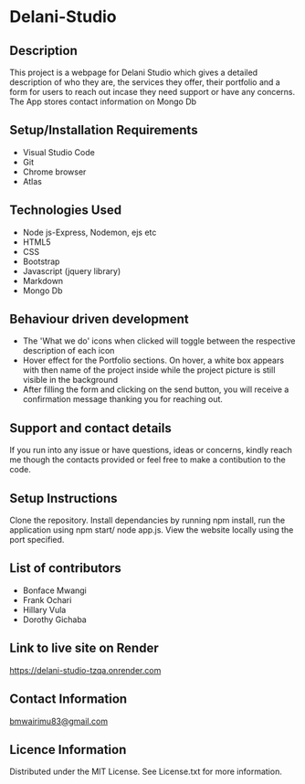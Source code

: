 # Delani-Studio
## Description
This project is a webpage for Delani Studio which gives a detailed description of who they are, the services they offer, their portfolio and a form for users to reach out incase they need support or have any concerns.
The App stores contact information on Mongo Db
## Setup/Installation Requirements
* Visual Studio Code
* Git
* Chrome browser
* Atlas
## Technologies Used
* Node js-Express, Nodemon, ejs etc
* HTML5
* CSS
* Bootstrap
* Javascript (jquery library)
* Markdown
* Mongo Db
## Behaviour driven development
* The 'What we do'  icons when clicked will toggle between the respective description of each icon
* Hover effect for the Portfolio sections. On hover, a white box appears with then name of the project inside while the project picture is still visible in the background
* After filling the form and clicking on the send button, you will receive a confirmation message thanking you for reaching out.
## Support and contact details
If you run into any issue or have questions, ideas or concerns, kindly reach me though the contacts provided or feel free to make a contibution to the code.
## Setup Instructions
Clone the repository. Install dependancies by running npm install, run the application using npm start/ node app.js. View the website locally using the port specified.
## List of contributors 
* Bonface Mwangi
* Frank Ochari
* Hillary Vula
* Dorothy Gichaba
## Link to live site on Render
https://delani-studio-tzqa.onrender.com
## Contact Information
bmwairimu83@gmail.com
## Licence Information
Distributed under the MIT License. See License.txt for more information.

